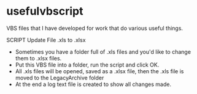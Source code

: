 # usefulvbscript

VBS files that I have developed for work that do various useful things.

SCRIPT Update File .xls to .xlsx
* Sometimes you have a folder full of .xls files and you'd like to change them to .xlsx files.
* Put this VBS file into a folder, run the script and click OK.
* All .xls files will be opened, saved as a .xlsx file, then the .xls file is moved to the LegacyArchive folder
* At the end a log text file is created to show all changes made.
